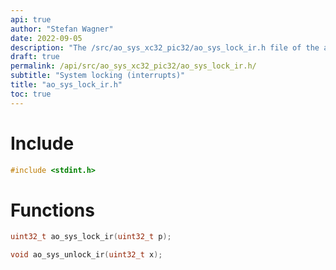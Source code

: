 ```yaml
---
api: true
author: "Stefan Wagner"
date: 2022-09-05
description: "The /src/ao_sys_xc32_pic32/ao_sys_lock_ir.h file of the ao real-time operating system."
draft: true
permalink: /api/src/ao_sys_xc32_pic32/ao_sys_lock_ir.h/
subtitle: "System locking (interrupts)"
title: "ao_sys_lock_ir.h"
toc: true
---
```


# Include

```c
#include <stdint.h>
```

# Functions

```c
uint32_t ao_sys_lock_ir(uint32_t p);
```

```c
void ao_sys_unlock_ir(uint32_t x);
```
